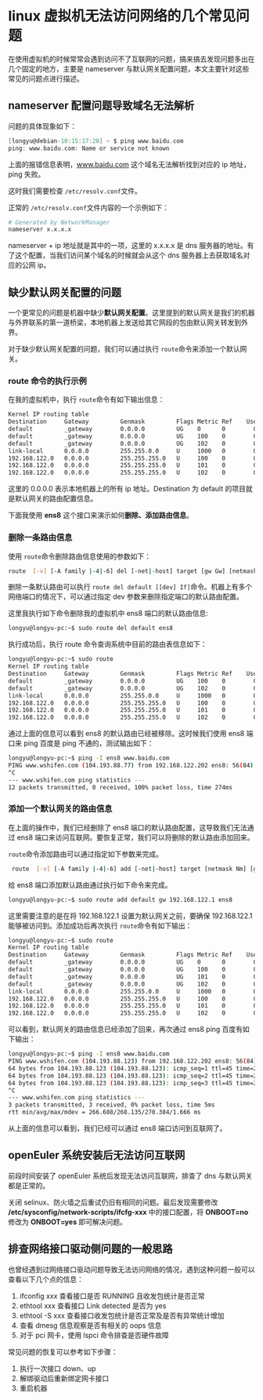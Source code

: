 # linux 虚拟机无法访问网络的几个常见问题
在使用虚拟机的时候常常会遇到访问不了互联网的问题，搞来搞去发现问题多出在几个固定的地方，主要是 nameserver 与默认网关配置问题，本文主要针对这些常见的问题点进行描述。

## nameserver 配置问题导致域名无法解析
问题的具体现象如下：

```c
[longyu@debian-10:15:17:20] ~ $ ping www.baidu.com
ping: www.baidu.com: Name or service not known
```
上面的报错信息表明，www.baidu.com 这个域名无法解析找到对应的 ip 地址，ping 失败。

这时我们需要检查 ```/etc/resolv.conf```文件。

正常的 ```/etc/resolv.conf```文件内容的一个示例如下：
```bash
# Generated by NetworkManager
nameserver x.x.x.x
```
nameserver + ip 地址就是其中的一项，这里的 x.x.x.x 是 dns 服务器的地址。有了这个配置，当我们访问某个域名的时候就会从这个 dns 服务器上去获取域名对应的公网 ip。

## 缺少默认网关配置的问题
一个更常见的问题是机器中缺少**默认网关配置**。这里提到的默认网关是我们的机器与外界联系的第一道桥梁，本地机器上发送给其它网段的包由默认网关转发到外界。

对于缺少默认网关配置的问题，我们可以通过执行 ```route```命令来添加一个默认网关。

### route 命令的执行示例
在我的虚拟机中，执行 ```route```命令有如下输出信息：

```bash
Kernel IP routing table
Destination     Gateway         Genmask         Flags Metric Ref    Use Iface
default         _gateway        0.0.0.0         UG    0      0        0 ens8
default         _gateway        0.0.0.0         UG    100    0        0 ens3
default         _gateway        0.0.0.0         UG    102    0        0 ens9
link-local      0.0.0.0         255.255.0.0     U     1000   0        0 ens3
192.168.122.0   0.0.0.0         255.255.255.0   U     100    0        0 ens3
192.168.122.0   0.0.0.0         255.255.255.0   U     101    0        0 ens8
192.168.122.0   0.0.0.0         255.255.255.0   U     102    0        0 ens9
```
这里的 0.0.0.0 表示本地机器上的所有 ip 地址。Destination 为 default 的项目就是默认网关的路由配置信息。

下面我使用 **ens8** 这个接口来演示如何**删除、添加路由信息**。

### 删除一条路由信息
使用 ```route```命令删除路由信息使用的参数如下：

```bash       
route  [-v] [-A family |-4|-6] del [-net|-host] target [gw Gw] [netmask Nm] [metric M] [[dev] If]
```
删除一条默认路由可以执行 ```route del default [[dev] If]```命令。机器上有多个网络端口的情况下，可以通过指定 dev 参数来删除指定端口的默认路由配置。

这里我执行如下命令删除我的虚拟机中 ens8 端口的默认路由信息:

```bash
longyu@longyu-pc:~$ sudo route del default ens8
```
执行成功后，执行 route 命令查询系统中目前的路由表信息如下：

```bash
longyu@longyu-pc:~$ sudo route 
Kernel IP routing table
Destination     Gateway         Genmask         Flags Metric Ref    Use Iface
default         _gateway        0.0.0.0         UG    100    0        0 ens3
default         _gateway        0.0.0.0         UG    102    0        0 ens9
link-local      0.0.0.0         255.255.0.0     U     1000   0        0 ens3
192.168.122.0   0.0.0.0         255.255.255.0   U     100    0        0 ens3
192.168.122.0   0.0.0.0         255.255.255.0   U     101    0        0 ens8
192.168.122.0   0.0.0.0         255.255.255.0   U     102    0        0 ens9
```
通过上面的信息可以看到 ens8 的默认路由已经被移除。这时候我们使用 ens8 端口来 ping 百度是 ping 不通的，测试输出如下：

```bash
longyu@longyu-pc:~$ ping -I ens8 www.baidu.com
PING www.wshifen.com (104.193.88.77) from 192.168.122.202 ens8: 56(84) bytes of data.
^C
--- www.wshifen.com ping statistics ---
12 packets transmitted, 0 received, 100% packet loss, time 274ms
```
### 添加一个默认网关的路由信息 
在上面的操作中，我们已经删除了 ens8 端口的默认路由配置，这导致我们无法通过 ens8 端口来访问互联网。要恢复正常，我们可以将删除的默认路由添加回来。

```route```命令添加路由可以通过指定如下参数来完成。

```bash
 route  [-v] [-A family |-4|-6] add [-net|-host] target [netmask Nm] [gw Gw] [metric N] [mss M] [window W] [irtt I] [reject] [mod] [dyn] [reinstate] [[dev] If]
```
给 ens8 端口添加默认路由通过执行如下命令来完成。

```bash
longyu@longyu-pc:~$ sudo route add default gw 192.168.122.1 ens8
```
这里需要注意的是在将 192.168.122.1 设置为默认网关之前，要确保 192.168.122.1 能够被访问到。添加成功后再次执行 ```route```命令有如下输出：

```bash
longyu@longyu-pc:~$ sudo route 
Kernel IP routing table
Destination     Gateway         Genmask         Flags Metric Ref    Use Iface
default         _gateway        0.0.0.0         UG    0      0        0 ens8
default         _gateway        0.0.0.0         UG    100    0        0 ens3
default         _gateway        0.0.0.0         UG    101    0        0 ens8
default         _gateway        0.0.0.0         UG    102    0        0 ens9
link-local      0.0.0.0         255.255.0.0     U     1000   0        0 ens3
192.168.122.0   0.0.0.0         255.255.255.0   U     100    0        0 ens3
192.168.122.0   0.0.0.0         255.255.255.0   U     101    0        0 ens8
192.168.122.0   0.0.0.0         255.255.255.0   U     102    0        0 ens9
```
可以看到，默认网关的路由信息已经添加了回来，再次通过 ens8 ping 百度有如下输出：

```bash
longyu@longyu-pc:~$ ping -I ens8 www.baidu.com
PING www.wshifen.com (104.193.88.123) from 192.168.122.202 ens8: 56(84) bytes of data.
64 bytes from 104.193.88.123 (104.193.88.123): icmp_seq=1 ttl=45 time=267 ms
64 bytes from 104.193.88.123 (104.193.88.123): icmp_seq=2 ttl=45 time=267 ms
64 bytes from 104.193.88.123 (104.193.88.123): icmp_seq=3 ttl=45 time=270 ms
^C
--- www.wshifen.com ping statistics ---
3 packets transmitted, 3 received, 0% packet loss, time 5ms
rtt min/avg/max/mdev = 266.688/268.135/270.384/1.666 ms
```
从上面的信息可以看到，我们已经可以通过 ens8 端口访问到互联网了。

## openEuler 系统安装后无法访问互联网
前段时间安装了 openEuler 系统后发现无法访问互联网，排查了 dns 与默认网关都是正常的。

关闭 selinux、防火墙之后重试仍旧有相同的问题。最后发现需要修改 **/etc/sysconfig/network-scripts/ifcfg-xxx** 中的接口配置，将 **ONBOOT=no** 修改为 **ONBOOT=yes** 即可解决问题。

## 排查网络接口驱动侧问题的一般思路
也曾经遇到过网络接口驱动问题导致无法访问网络的情况，遇到这种问题一般可以查看以下几个点的信息：

1. ifconfig xxx 查看接口是否 RUNNING 且收发包统计是否正常
2. ethtool xxx 查看接口 Link detected 是否为 yes
3. ethtool -S xxx 查看接口收发包统计是否正常及是否有异常统计增加
4. 查看 dmesg 信息观察是否有相关的 oops 信息
5. 对于 pci 网卡，使用 lspci 命令排查是否硬件故障

常见问题的恢复可以参考如下步骤：

1. 执行一次接口 down、up
2. 解绑驱动后重新绑定网卡接口
3. 重启机器

